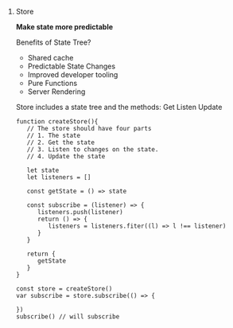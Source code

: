 
1. Store

   **Make state more predictable**
   
   Benefits of State Tree?
   * Shared cache
   * Predictable State Changes
   * Improved developer tooling
   * Pure Functions
   * Server Rendering
   
   Store includes a state tree and the methods: Get Listen Update
   ```
   function createStore(){
      // The store should have four parts
      // 1. The state
      // 2. Get the state
      // 3. Listen to changes on the state.
      // 4. Update the state
      
      let state
      let listeners = []
      
      const getState = () => state
      
      const subscribe = (listener) => {
         listeners.push(listener)
         return () => {
            listeners = listeners.fiter((l) => l !== listener)
         }
      }
      
      return {
         getState
      }
   }
   
   const store = createStore()
   var subscribe = store.subscribe(() => {

   })
   subscribe() // will subscribe
   ```
